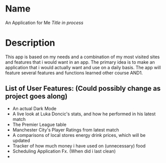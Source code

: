 
# Name
An Application for Me *Title in process*

# Description
This app is based on my needs and a combination of my most visited sites and features that i would want in an app. The primary idea is to make an application that i would actually want and use on a daily basis.
The app will feature several features and functions learned other course AND1.

List of User Features: (Could possibly change as project goes along)
- 
- An actual Dark Mode
- A live look at Luka Doncic's stats, and how he performed in his latest match
- The Premier League table
- Manchester City's Player Ratings from latest match
- A comparisons of local stores energy drink prices, which will be updated
- Tracker of how much money i have used on (unnecessary) food
- Scheduling Application Fx. (When did i last clean)
- 
